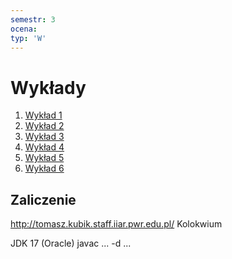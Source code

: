 ```yaml
---
semestr: 3
ocena: 
typ: 'W'
---
```


# Wykłady
1. [Wykład 1](/Notatki/Semestr%203/Języki%20programowania/Wykłady/Wykład%201/Wykład%201.md)
2. [Wykład 2](/Notatki/Semestr%203/Języki%20programowania/Wykłady/Wykład%202/Wykład%202.md)
3. [Wykład 3](Notatki/Semestr%203/Języki%20programowania/Wykłady/Wykład%203/Wykład%203.md)
4. [Wykład 4](Notatki/Semestr%203/Języki%20programowania/Wykłady/Wykład%204/Wykład%204.md)
5. [Wykład 5](Notatki/Semestr%203/Języki%20programowania/Wykłady/Wykład%205/Wykład%205.md)
6. [Wykład 6](Notatki/Semestr%203/Języki%20programowania/Wykłady/Wykład%206/Wykład%206.md)

## Zaliczenie
http://tomasz.kubik.staff.iiar.pwr.edu.pl/
Kolokwium

JDK 17 (Oracle)
javac ... -d ...